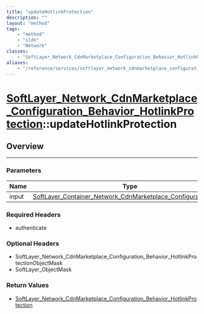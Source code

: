 ```yaml
---
title: "updateHotlinkProtection"
description: ""
layout: "method"
tags:
    - "method"
    - "sldn"
    - "Network"
classes:
    - "SoftLayer_Network_CdnMarketplace_Configuration_Behavior_HotlinkProtection"
aliases:
    - "/reference/services/softlayer_network_cdnmarketplace_configuration_behavior_hotlinkprotection/updateHotlinkProtection"
---
```

# [SoftLayer_Network_CdnMarketplace_Configuration_Behavior_HotlinkProtection](/reference/services/SoftLayer_Network_CdnMarketplace_Configuration_Behavior_HotlinkProtection)::updateHotlinkProtection





## Overview 


-----

### Parameters 
|Name | Type | Description |
| --- | --- | --- |
|input| <a href='/reference/datatypes/SoftLayer_Container_Network_CdnMarketplace_Configuration_Input'>SoftLayer_Container_Network_CdnMarketplace_Configuration_Input </a>| |


### Required Headers
* authenticate


### Optional Headers
* SoftLayer_Network_CdnMarketplace_Configuration_Behavior_HotlinkProtectionObjectMask
* SoftLayer_ObjectMask

### Return Values
* <a href='/reference/datatypes/SoftLayer_Network_CdnMarketplace_Configuration_Behavior_HotlinkProtection'>SoftLayer_Network_CdnMarketplace_Configuration_Behavior_HotlinkProtection </a>




